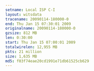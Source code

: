 ```yaml
---
setname: Local ISP C-I
layout: witsdata
tracename: 20090114-180000-0
end: Thu Jan 15 07:30:01 2009
originalname: 20090114-180000-0
gzsize: 812 MB
len: 0:30:00
start: Thu Jan 15 07:00:01 2009
totalwirelen: 12,955 MB
pkts: 21 million
size: 1,635 MB
md5: f03f74eae20cd1991e71db61525cb629
---
```

